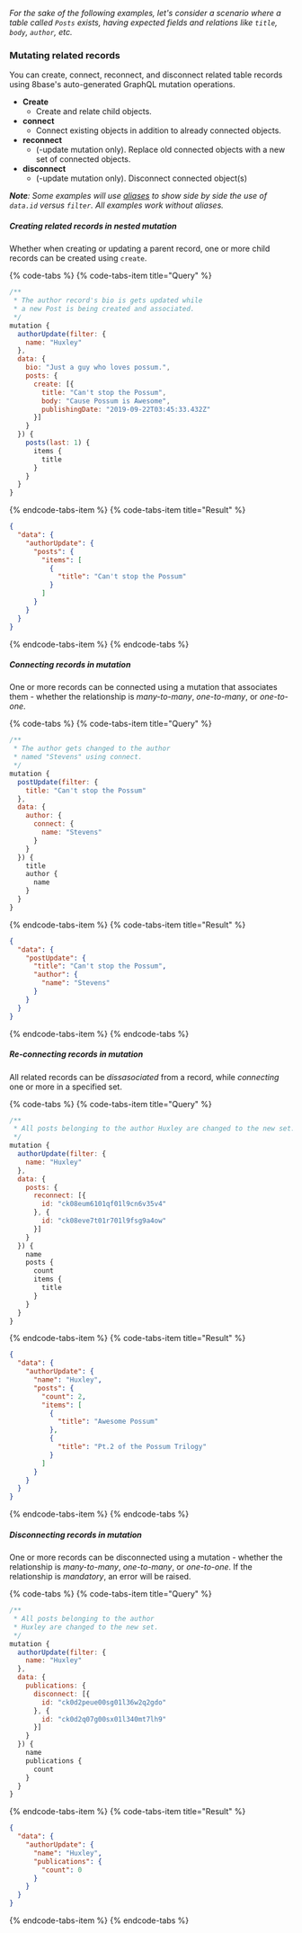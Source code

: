 *For the sake of the following examples, let's consider a scenario where a table called `Posts` exists, having expected fields and relations like `title`, `body`, `author`, etc.*

### Mutating related records
You can create, connect, reconnect, and disconnect related table records using 8base's auto-generated GraphQL mutation operations.

* **Create**
  * Create and relate child objects.
* **connect**
  * Connect existing objects in addition to already connected objects.
* **reconnect**
  * (-update mutation only). Replace old connected objects with a new set of connected objects.
* **disconnect**
  * (-update mutation only). Disconnect connected object(s)

***Note**: Some examples will use [aliases](../README.md) to show side by side the use of `data.id` versus `filter`. All examples work without aliases.*

##### Creating related records in nested mutation
Whether when creating or updating a parent record, one or more child records can be created using `create`.

{% code-tabs %}
{% code-tabs-item title="Query" %}
```javascript
/**
 * The author record's bio is gets updated while 
 * a new Post is being created and associated.
 */
mutation {
  authorUpdate(filter: {
    name: "Huxley"
  },
  data: {
    bio: "Just a guy who loves possum.",
    posts: {
      create: [{
        title: "Can't stop the Possum",
        body: "Cause Possum is Awesome",
        publishingDate: "2019-09-22T03:45:33.432Z"
      }]
    }
  }) {
    posts(last: 1) {
      items {
        title
      }
    }
  }
}
```
{% endcode-tabs-item %}
{% code-tabs-item title="Result" %}
```json
{
  "data": {
    "authorUpdate": {
      "posts": {
        "items": [
          {
            "title": "Can't stop the Possum"
          }
        ]
      }
    }
  }
}
```
{% endcode-tabs-item %}
{% endcode-tabs %}

##### Connecting records in mutation
One or more records can be connected using a mutation that associates them - whether the relationship is *many-to-many*, *one-to-many*, or *one-to-one*.

{% code-tabs %}
{% code-tabs-item title="Query" %}
```javascript
/**
 * The author gets changed to the author 
 * named "Stevens" using connect.
 */
mutation {
  postUpdate(filter: {
    title: "Can't stop the Possum"
  },
  data: {
    author: {
      connect: {
        name: "Stevens"
      }
    }
  }) {
    title
    author {
      name
    }
  }
}
```
{% endcode-tabs-item %}
{% code-tabs-item title="Result" %}
```json
{
  "data": {
    "postUpdate": {
      "title": "Can't stop the Possum",
      "author": {
        "name": "Stevens"
      }
    }
  }
}
```
{% endcode-tabs-item %}
{% endcode-tabs %}

##### Re-connecting records in mutation
All related records can be *dissasociated* from a record, while *connecting* one or more in a specified set.

{% code-tabs %}
{% code-tabs-item title="Query" %}
```javascript
/**
 * All posts belonging to the author Huxley are changed to the new set.
 */
mutation {
  authorUpdate(filter: {
    name: "Huxley"
  },
  data: {
    posts: {
      reconnect: [{
        id: "ck08eum6101qf01l9cn6v35v4"
      }, {
        id: "ck08eve7t01r701l9fsg9a4ow"
      }]
    }
  }) {
    name
    posts {
      count
      items {
        title
      }
    }
  }
}
```
{% endcode-tabs-item %}
{% code-tabs-item title="Result" %}
```json
{
  "data": {
    "authorUpdate": {
      "name": "Huxley",
      "posts": {
        "count": 2,
        "items": [
          {
            "title": "Awesome Possum"
          },
          {
            "title": "Pt.2 of the Possum Trilogy"
          }
        ]
      }
    }
  }
}
```
{% endcode-tabs-item %}
{% endcode-tabs %}

##### Disconnecting records in mutation
One or more records can be disconnected using a mutation - whether the relationship is *many-to-many*, *one-to-many*, or *one-to-one*. If the relationship is *mandatory*, an error will be raised.

{% code-tabs %}
{% code-tabs-item title="Query" %}
```javascript
/**
 * All posts belonging to the author 
 * Huxley are changed to the new set.
 */
mutation {
  authorUpdate(filter: {
    name: "Huxley"
  },
  data: {
    publications: {
      disconnect: [{
        id: "ck0d2peue00sg01l36w2q2gdo"
      }, {
        id: "ck0d2q07g00sx01l340mt7lh9"
      }]
    }
  }) {
    name
    publications {
      count
    }
  }
}
```
{% endcode-tabs-item %}
{% code-tabs-item title="Result" %}
```json
{
  "data": {
    "authorUpdate": {
      "name": "Huxley",
      "publications": {
        "count": 0
      }
    }
  }
}
```
{% endcode-tabs-item %}
{% endcode-tabs %}
